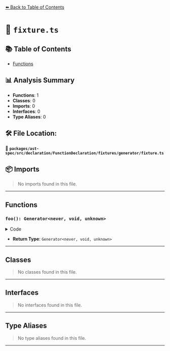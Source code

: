 [⬅️ Back to Table of Contents](../../../../../../../index.md)

# 📄 `fixture.ts`

## 📚 Table of Contents

- [Functions](#functions)

## 📊 Analysis Summary

- **Functions**: 1
- **Classes**: 0
- **Imports**: 0
- **Interfaces**: 0
- **Type Aliases**: 0

## 🛠️ File Location:
📂 **`packages/ast-spec/src/declaration/FunctionDeclaration/fixtures/generator/fixture.ts`**

## 📦 Imports

> No imports found in this file.


---

## Functions

### `foo(): Generator<never, void, unknown>`

<details><summary>Code</summary>

```ts
function* foo() {}
```
</details>

- **Return Type**: `Generator<never, void, unknown>`

---

## Classes

> No classes found in this file.


---

## Interfaces

> No interfaces found in this file.


---

## Type Aliases

> No type aliases found in this file.


---